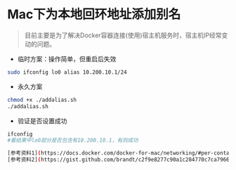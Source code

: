 # Mac下为本地回环地址添加别名
>目前主要是为了解决Docker容器连接(使用)宿主机服务时，宿主机IP经常变动的问题。

- 临时方案：操作简单，但重启后失效
```Bash
sudo ifconfig lo0 alias 10.200.10.1/24
```

- 永久方案
```Bash
chmod +x ./addalias.sh
./addalias.sh
```

- 验证是否设置成功
```Bash
ifconfig
#看结果中lo0部分是否包含有10.200.10.1，有则成功

[参考资料1](https://docs.docker.com/docker-for-mac/networking/#per-container-ip-addressing-is-not-possible)
[参考资料2](https://gist.github.com/brandt/c2f9e8277c90a1c284770c7ca7966226)
